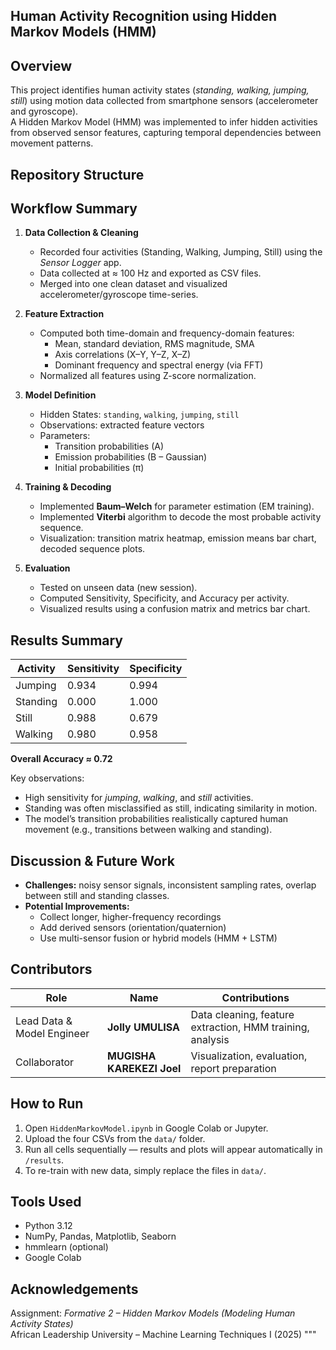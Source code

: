 ## Human Activity Recognition using Hidden Markov Models (HMM)

##  Overview
This project identifies human activity states (*standing, walking, jumping, still*) using motion data collected from smartphone sensors (accelerometer and gyroscope).  
A Hidden Markov Model (HMM) was implemented to infer hidden activities from observed sensor features, capturing temporal dependencies between movement patterns.



##  Repository Structure

##  Workflow Summary
1. **Data Collection & Cleaning**
   - Recorded four activities (Standing, Walking, Jumping, Still) using the *Sensor Logger* app.  
   - Data collected at ≈ 100 Hz and exported as CSV files.
   - Merged into one clean dataset and visualized accelerometer/gyroscope time-series.

2. **Feature Extraction**
   - Computed both time-domain and frequency-domain features:
     - Mean, standard deviation, RMS magnitude, SMA
     - Axis correlations (X–Y, Y–Z, X–Z)
     - Dominant frequency and spectral energy (via FFT)
   - Normalized all features using Z-score normalization.

3. **Model Definition**
   - Hidden States: `standing`, `walking`, `jumping`, `still`  
   - Observations: extracted feature vectors  
   - Parameters:
     - Transition probabilities (A)
     - Emission probabilities (B – Gaussian)
     - Initial probabilities (π)

4. **Training & Decoding**
   - Implemented **Baum–Welch** for parameter estimation (EM training).  
   - Implemented **Viterbi** algorithm to decode the most probable activity sequence.  
   - Visualization: transition matrix heatmap, emission means bar chart, decoded sequence plots.

5. **Evaluation**
   - Tested on unseen data (new session).  
   - Computed Sensitivity, Specificity, and Accuracy per activity.  
   - Visualized results using a confusion matrix and metrics bar chart.



##  Results Summary

| Activity | Sensitivity | Specificity |
|-----------|-------------|-------------|
| Jumping   | 0.934 | 0.994 |
| Standing  | 0.000 | 1.000 |
| Still     | 0.988 | 0.679 |
| Walking   | 0.980 | 0.958 |

**Overall Accuracy ≈ 0.72**

Key observations:
- High sensitivity for *jumping*, *walking*, and *still* activities.  
- Standing was often misclassified as still, indicating similarity in motion.  
- The model’s transition probabilities realistically captured human movement (e.g., transitions between walking and standing).



##  Discussion & Future Work
- **Challenges:** noisy sensor signals, inconsistent sampling rates, overlap between still and standing classes.  
- **Potential Improvements:**  
  - Collect longer, higher-frequency recordings  
  - Add derived sensors (orientation/quaternion)  
  - Use multi-sensor fusion or hybrid models (HMM + LSTM)



##  Contributors
| Role | Name | Contributions |
|------|------|----------------|
| Lead Data & Model Engineer | **Jolly UMULISA** | Data cleaning, feature extraction, HMM training, analysis |
| Collaborator | **MUGISHA KAREKEZI Joel** | Visualization, evaluation, report preparation |



##  How to Run
1. Open `HiddenMarkovModel.ipynb` in Google Colab or Jupyter.  
2. Upload the four CSVs from the `data/` folder.  
3. Run all cells sequentially — results and plots will appear automatically in `/results`.  
4. To re-train with new data, simply replace the files in `data/`.



##  Tools Used
- Python 3.12  
- NumPy, Pandas, Matplotlib, Seaborn  
- hmmlearn (optional)  
- Google Colab



##  Acknowledgements
Assignment: *Formative 2 – Hidden Markov Models (Modeling Human Activity States)*  
African Leadership University – Machine Learning Techniques I (2025)
"""
